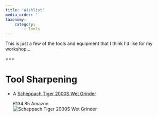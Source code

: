 ```yaml
---
title: 'Wishlist'
media_order: ''
taxonomy:
    category:
        - Tools
---
```


This is just a few of the tools and equipment that I think I'd like for my workshop...

===

# Tool Sharpening
* A [Scheppach Tiger 2000S Wet Grinder](https://www.amazon.co.uk/dp/B0058JT0AE)

  £134.85 Amazon  
  ![Scheppach Tiger 2000S Wet Grinder](https://images-na.ssl-images-amazon.com/images/I/51BnbxK8ajL._SX425_.jpg)
